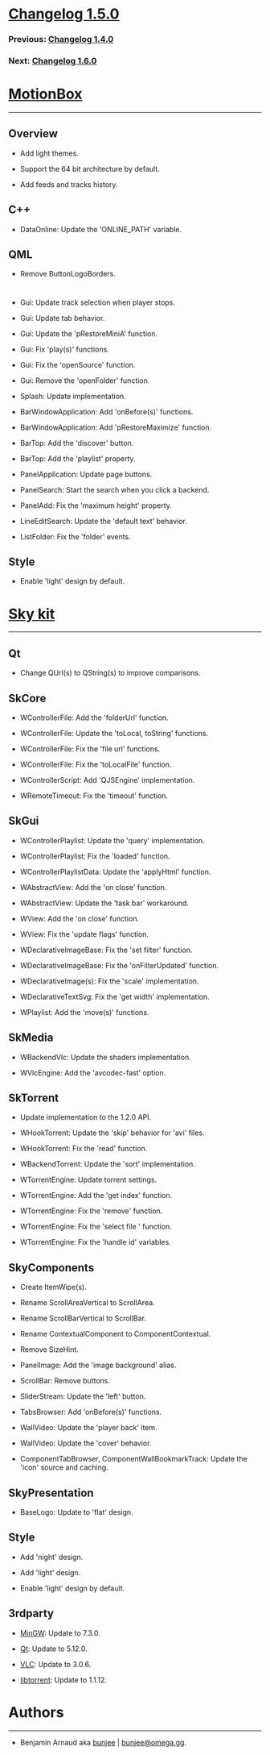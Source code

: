 # [Changelog 1.5.0](https://omega.gg/MotionBox/changes/1.5.0.html)

### Previous: [Changelog 1.4.0](1.4.0.html)

### Next: [Changelog 1.6.0](1.6.0.html)

# [MotionBox](https://omega.gg/MotionBox)
---

## Overview

- Add light themes.

- Support the 64 bit architecture by default.

- Add feeds and tracks history.


## C++

- DataOnline: Update the 'ONLINE_PATH' variable.


## QML

- Remove ButtonLogoBorders.

#

- Gui: Update track selection when player stops.

- Gui: Update tab behavior.

- Gui: Update the 'pRestoreMiniA' function.

- Gui: Fix 'play(s)' functions.

- Gui: Fix the 'openSource' function.

- Gui: Remove the 'openFolder' function.

- Splash: Update implementation.

- BarWindowApplication: Add 'onBefore(s)' functions.

- BarWindowApplication: Add 'pRestoreMaximize' function.

- BarTop: Add the 'discover' button.

- BarTop: Add the 'playlist' property.

- PanelApplication: Update page buttons.

- PanelSearch: Start the search when you click a backend.

- PanelAdd: Fix the 'maximum height' property.

- LineEditSearch: Update the 'default text' behavior.

- ListFolder: Fix the 'folder' events.


## Style

- Enable 'light' design by default.


# [Sky kit](https://omega.gg/Sky)
---

## Qt

- Change QUrl(s) to QString(s) to improve comparisons.


## SkCore

- WControllerFile: Add the 'folderUrl' function.

- WControllerFile: Update the 'toLocal, toString' functions.

- WControllerFile: Fix the 'file url' functions.

- WControllerFile: Fix the 'toLocalFile' function.

- WControllerScript: Add 'QJSEngine' implementation.

- WRemoteTimeout: Fix the 'timeout' function.


## SkGui

- WControllerPlaylist: Update the 'query' implementation.

- WControllerPlaylist: Fix the 'loaded' function.

- WControllerPlaylistData: Update the 'applyHtml' function.

- WAbstractView: Add the 'on close' function.

- WAbstractView: Update the 'task bar' workaround.

- WView: Add the 'on close' function.

- WView: Fix the 'update flags' function.

- WDeclarativeImageBase: Fix the 'set filter' function.

- WDeclarativeImageBase: Fix the 'onFilterUpdated' function.

- WDeclarativeImage(s): Fix the 'scale' implementation.

- WDeclarativeTextSvg: Fix the 'get width' implementation.

- WPlaylist: Add the 'move(s)' functions.


## SkMedia

- WBackendVlc: Update the shaders implementation.

- WVlcEngine: Add the 'avcodec-fast' option.


## SkTorrent

- Update implementation to the 1.2.0 API.

- WHookTorrent: Update the 'skip' behavior for 'avi' files.

- WHookTorrent: Fix the 'read' function.

- WBackendTorrent: Update the 'sort' implementation.

- WTorrentEngine: Update torrent settings.

- WTorrentEngine: Add the 'get index' function.

- WTorrentEngine: Fix the 'remove' function.

- WTorrentEngine: Fix the 'select file ' function.

- WTorrentEngine: Fix the 'handle id' variables.


## SkyComponents

- Create ItemWipe(s).

- Rename ScrollAreaVertical to ScrollArea.

- Rename ScrollBarVertical to ScrollBar.

- Rename ContextualComponent to ComponentContextual.

- Remove SizeHint.

- PanelImage: Add the 'image background' alias.

- ScrollBar: Remove buttons.

- SliderStream: Update the 'left' button.

- TabsBrowser: Add 'onBefore(s)' functions.

- WallVideo: Update the 'player back' item.

- WallVideo: Update the 'cover' behavior.

- ComponentTabBrowser, ComponentWallBookmarkTrack: Update the 'icon' source and caching.


## SkyPresentation

- BaseLogo: Update to 'flat' design.


## Style

- Add 'night' design.

- Add 'light' design.

- Enable 'light' design by default.


## 3rdparty

- [MinGW](https://sourceforge.net/projects/mingw): Update to 7.3.0.

- [Qt](https://download.qt.io/official_releases/qt): Update to 5.12.0.

- [VLC](https://github.com/videolan/vlc): Update to 3.0.6.

- [libtorrent](https://github.com/arvidn/libtorrent): Update to 1.1.12.


# Authors
---

- Benjamin Arnaud aka [bunjee](https://bunjee.me) | <bunjee@omega.gg>.
